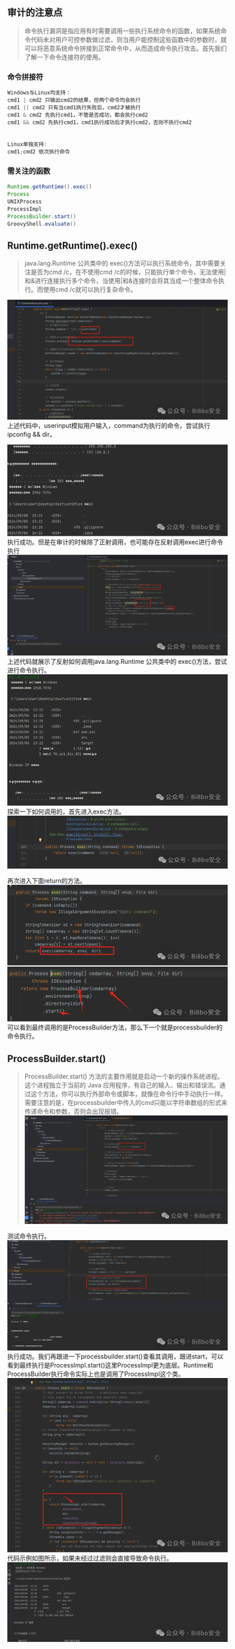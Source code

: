 ## 审计的注意点
>命令执行漏洞是指应用有时需要调用一些执行系统命令的函数，如果系统命令代码未对用户可控参数做过滤，则当用户能控制这些函数中的参数时，就可以将恶意系统命令拼接到正常命令中，从而造成命令执行攻击。首先我们了解一下命令连接符的使用。

### 命令拼接符

```java
Windows与Linux均支持：
cmd1 | cmd2 只输出cmd2的结果，但两个命令均会执行
cmd1 || cmd2 只有当cmd1执行失败后，cmd2才被执行
cmd1 & cmd2 先执行cmd1，不管是否成功，都会执行cmd2
cmd1 && cmd2 先执行cmd1，cmd1执行成功后才执行cmd2，否则不执行cmd2


Linux单独支持:
cmd1;cmd2 依次执行命令
```


### 需关注的函数
```java
Runtime.getRuntime().exec()
Process
UNIXProcess
ProcessImpl
ProcessBuilder.start()
GroovyShell.evaluate()
```

## Runtime.getRuntime().exec()
>java.lang.Runtime 公共类中的 exec()方法可以执行系统命令，其中需要关注是否为cmd /c，在不使用cmd /c的时候，只能执行单个命令，无法使用|和&进行连接执行多个命令，当使用|和&连接时会将其当成一个整体命令执行。而使用cmd /c就可以执行复杂命令。


![](media/640%2015.webp)  
上述代码中，userinput模拟用户输入，command为执行的命令，尝试执行ipconfig && dir。

![](media/640%2016.webp)  
执行成功。但是在审计的时候除了正射调用，也可能存在反射调用exec进行命令执行
![](media/640%2017.webp)  
上述代码就展示了反射如何调用java.lang.Runtime 公共类中的 exec()方法，尝试进行命令执行。
![](media/640%2018.webp)  
探索一下如何调用的，首先进入exec方法。
![](media/640%2019.webp)  

再次进入下面return的方法。
![](media/640%2020.webp)  
![](media/640-1%201.webp)  
可以看到最终调用的是ProcessBuilder方法，那么下一个就是processbuilder的命令执行。
## ProcessBuilder.start()
>ProcessBuilder.start() 方法的主要作用就是启动一个新的操作系统进程。这个进程独立于当前的 Java 应用程序，有自己的输入、输出和错误流。通过这个方法，你可以执行外部命令或脚本，就像在命令行中手动执行一样。需要注意的是，在processbuilder中传入的cmd只能以字符串数组的形式来传递命令和参数，否则会出现报错。
![](media/640%2021.webp)  

测试命令执行。
![](media/640%2022.webp)  
执行成功。我们再跟进一下processbuilder.start()查看其调用，跟进start，可以看到最终执行是ProcessImpl.start()这里ProcessImpl更为底层。Runtime和ProcessBuilder执行命令实际上也是调用了ProcessImpl这个类。
![](media/640%2023.webp)  
代码示例如图所示，如果未经过过滤则会直接导致命令执行。
![](media/640%2024.webp)  
